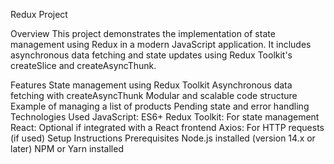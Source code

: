 Redux Project

Overview
This project demonstrates the implementation of state management using Redux in a modern JavaScript application. It includes asynchronous data fetching and state updates using Redux Toolkit's createSlice and createAsyncThunk.

Features
State management using Redux Toolkit
Asynchronous data fetching with createAsyncThunk
Modular and scalable code structure
Example of managing a list of products
Pending state and error handling
Technologies Used
JavaScript: ES6+
Redux Toolkit: For state management
React: Optional if integrated with a React frontend
Axios: For HTTP requests (if used)
Setup Instructions
Prerequisites
Node.js installed (version 14.x or later)
NPM or Yarn installed

